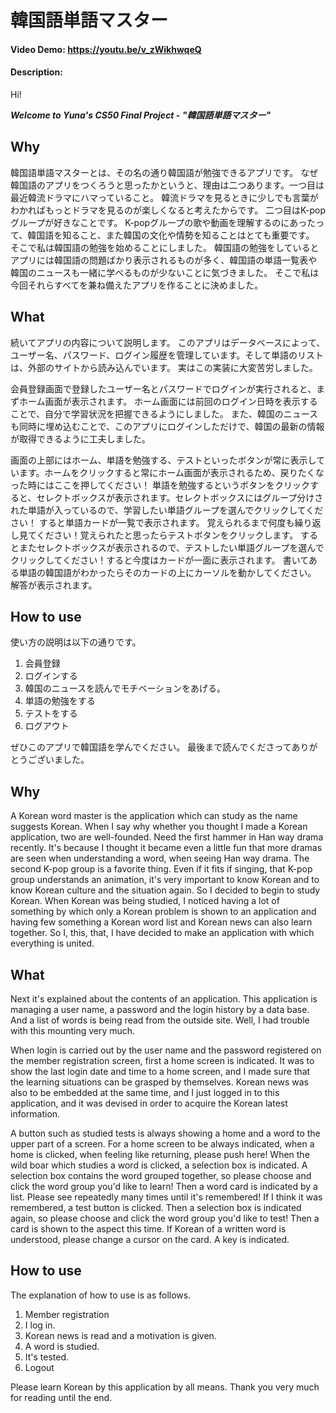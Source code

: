 # 韓国語単語マスター
#### Video Demo:  <https://youtu.be/v_zWikhwqeQ>
#### Description:
Hi!

***Welcome to Yuna's CS50 Final Project - "韓国語単語マスター"***
## Why
韓国語単語マスターとは、その名の通り韓国語が勉強できるアプリです。
なぜ韓国語のアプリをつくろうと思ったかというと、理由は二つあります。一つ目は最近韓流ドラマにハマっていること。
韓流ドラマを見るときに少しでも言葉がわかればもっとドラマを見るのが楽しくなると考えたからです。
二つ目はK-popグループが好きなことです。
K-popグループの歌や動画を理解するのにあったって、韓国語を知ること、また韓国の文化や情勢を知ることはとても重要です。
そこで私は韓国語の勉強を始めることにしました。
韓国語の勉強をしているとアプリには韓国語の問題ばかり表示されるものが多く、韓国語の単語一覧表や韓国のニュースも一緒に学べるものが少ないことに気づきました。
そこで私は今回それらすべてを兼ね備えたアプリを作ることに決めました。

## What
続いてアプリの内容について説明します。
このアプリはデータベースによって、ユーザー名、パスワード、ログイン履歴を管理しています。そして単語のリストは、外部のサイトから読み込んでいます。
実はこの実装に大変苦労しました。

会員登録画面で登録したユーザー名とパスワードでログインが実行されると、まずホーム画面が表示されます。
ホーム画面には前回のログイン日時を表示することで、自分で学習状況を把握できるようにしました。
また、韓国のニュースも同時に埋め込むことで、このアプリにログインしただけで、韓国の最新の情報が取得できるように工夫しました。

画面の上部にはホーム、単語を勉強する、テストといったボタンが常に表示しています。ホームをクリックすると常にホーム画面が表示されるため、戻りたくなった時にはここを押してください！
単語を勉強するというボタンをクリックすると、セレクトボックスが表示されます。セレクトボックスにはグループ分けされた単語が入っているので、学習したい単語グループを選んでクリックしてください！
すると単語カードが一覧で表示されます。
覚えられるまで何度も繰り返し見てください！覚えられたと思ったらテストボタンをクリックします。
するとまたセレクトボックスが表示されるので、テストしたい単語グループを選んでクリックしてください！すると今度はカードが一面に表示されます。
書いてある単語の韓国語がわかったらそのカードの上にカーソルを動かしてください。
解答が表示されます。

## How to use
使い方の説明は以下の通りです。
1. 会員登録
2. ログインする
3. 韓国のニュースを読んでモチベーションをあげる。
4. 単語の勉強をする
5. テストをする
6. ログアウト

ぜひこのアプリで韓国語を学んでください。
最後まで読んでくださってありがとうございました。

## Why
A Korean word master is the application which can study as the name suggests Korean.
When I say why whether you thought I made a Korean application, two are well-founded. Need the first hammer in Han way drama recently.
It's because I thought it became even a little fun that more dramas are seen when understanding a word, when seeing Han way drama.
The second K-pop group is a favorite thing.
Even if it fits if singing, that K-pop group understands an animation, it's very important to know Korean and to know Korean culture and the situation again.
So I decided to begin to study Korean.
When Korean was being studied, I noticed having a lot of something by which only a Korean problem is shown to an application and having few something a Korean word list and Korean news can also learn together.
So I, this, that, I have decided to make an application with which everything is united.

## What
Next it's explained about the contents of an application.
This application is managing a user name, a password and the login history by a data base. And a list of words is being read from the outside site.
Well, I had trouble with this mounting very much.

When login is carried out by the user name and the password registered on the member registration screen, first a home screen is indicated.
It was to show the last login date and time to a home screen, and I made sure that the learning situations can be grasped by themselves.
Korean news was also to be embedded at the same time, and I just logged in to this application, and it was devised in order to acquire the Korean latest information.

A button such as studied tests is always showing a home and a word to the upper part of a screen. For a home screen to be always indicated, when a home is clicked, when feeling like returning, please push here!
When the wild boar which studies a word is clicked, a selection box is indicated. A selection box contains the word grouped together, so please choose and click the word group you'd like to learn!
Then a word card is indicated by a list.
Please see repeatedly many times until it's remembered! If I think it was remembered, a test button is clicked.
Then a selection box is indicated again, so please choose and click the word group you'd like to test! Then a card is shown to the aspect this time.
If Korean of a written word is understood, please change a cursor on the card.
A key is indicated.

## How to use
The explanation of how to use is as follows.
1. Member registration
2. I log in.
3. Korean news is read and a motivation is given.
4. A word is studied.
5. It's tested.
6. Logout

Please learn Korean by this application by all means.
Thank you very much for reading until the end.